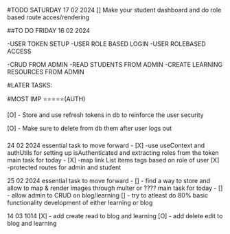 #TODO SATURDAY 17 02 2024
[] Make your student dashboard and do role based route acces/rendering

##TO DO FRIDAY 16 02 2024

-USER TOKEN SETUP
-USER ROLE BASED LOGIN
-USER ROLEBASED ACCESS

-CRUD FROM ADMIN
-READ STUDENTS FROM ADMIN
-CREATE LEARNING RESOURCES FROM ADMIN

#LATER TASKS:

#MOST IMP ⭐⭐⭐⭐⭐(AUTH)

[O] - Store and use refresh tokens in db to reinforce the user security

[O] - Make sure to delete from db them after user logs out

#####

24 02 2024
essential task to move forward -
[X] -use useContext and authUtils for setting up isAuthenticated and extracting roles from the token
main task for today -
[X] -map link List items tags based on role of user
[X] -protected routes for admin and student

25 02 2024
essential task to move forward -
[] - find a way to store and allow to map & render images through multer or ????
main task for today -
[] - allow admin to CRUD on blog/learning
[] - try to atleast do 80% basic functionality development of either learning or blog

14 03 1014
[X] - add create read to blog and learning
[O] - add delete edit to blog and learning
